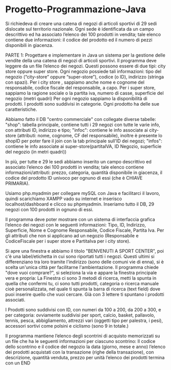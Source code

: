 # Progetto-Programmazione-Java
Si richiedeva di creare una catena di negozi di articoli sportivi di 29 sedi dislocate sul territorio nazionale. Ogni sede è identificata da un campo descrittivo ed ha associato l’elenco dei 100 prodotti in vendita; tale elenco contiene due informazioni: il codice del prodotto ed il numero di pezzi disponibili in giacenza.

PARTE 1:
Progettare e implementare in Java un sistema per la gestione delle vendite della una catena di negozi di articoli sportivi. 
Il programma deve leggere da un file l’elenco dei negozi. Questi possono essere di due tipi: city store oppure super store. 
Ogni negozio possiede tali informazioni: 
tipo del negozio (“city-store” oppure “super-store”), codice (o ID), indirizzo (stringa con spazi). 
Per i city store , sappiamo anche nome e cognome del responsabile,  codice fiscale del responsabile, a capo. 
Per i super store, sappiamo la ragione sociale o la partita iva, numero di casse, superficie del negozio (metri quadri)
Per ogni negozio sappiamo la disponibilità di prodotti. I prodotti sono suddivisi in categorie. Ogni prodotto ha delle sue caratteristiche.

Abbiamo fatto il DB "centro commerciale" con collegate diverse tabelle:
"shop": tabella principale, contiene tutti i 29 negozi con tutte le varie info, con attributi ID, indirizzo e tipo;
"infoc": contiene le info associate ai city-store (attributi: nome, cognome, CF del responsabile),
	 inoltre è presente lo shopID per poter fare il join con la tab principale sull'ID dei negozi;
"infos": contiene le info associate ai super-store(partitaIVA, ID Negozio, superficie del negozio (in metri quadri))

In più, per tutte e 29 le sedi abbiamo inserito un campo descrittivo ed associato l’elenco dei 100 prodotti in vendita; 
tale elenco contiene informazioni/attributi: prezzo, categoria, quantità disponibile in giacenza, 
il codice del prodotto ID univoco per ognuno di essi (che è CHIAVE PRIMARIA).

Usiamo php.myadmin per collegare mySQL con Java e facilitarci il lavoro, quindi scarichiamo XAMPP vado su internet e 
inserisco localhost/dashboard e clicco su phpmyadmin.
Inseriamo tutto il DB, 29 negozi con 100 prodotti in ognuno di essi.

Il programma deve poter mostrare con un sistema di interfaccia grafica l’elenco dei negozi con le seguenti informazioni: 
Tipo, ID, Indirizzo, Superficie, Nome e Cognome Responsabile, Codice Fiscale, Partita Iva.
Per gli attributi che non si applicano ad un negozio (Responsabile e CodiceFiscale per i super store e PartitaIva per i city store).

Si apre una finestra e abbiamo il titolo "BENVENUTI A SPORT CENTER", poi c'è una label/etichetta in cui sono riportati tutti i negozi.
Questi ultimi si differenziano tra loro tramite l'indirizzo (sono delle comuni vie di enna), si è scelta un'unica città per facilitarne l'ambientazione.
Il programma chiede "dove vuoi comprare?", si seleziona la via e appare la finestra principale vera e propria:
La Finestra ci sono 3 metodi di ricerca, metti la spunta in quella che confermi tu, ci sono tutti prodotti, categoria o ricerca manuale cioè personalizzata, 
nel quale ti spunta la barra di ricerca (text field) dove puoi inserire quello che vuoi cercare. Già con 3 lettere ti spuntano i prodotti associati.

I Prodotti sono suddivisi con ID, con numeri da 100 a 200, da 200 a 300, e per categoria: ovviamente suddivisi per sport, calcio, basket, pallavolo, 
tennis, pesca, abbigliamento, attrezzi vari (oggetti tipo per palestra, i pesi), accessori sortivi come polsini e ciclismo (sono 9 in totale.)

Il programma mantiene l’elenco degli scontrini di acquisto memorizzati su un file che ha le seguenti informazioni per ciascuno scontrino: 
Il codice dello scontrino e il codice del negozio 
la data (giorno, mese e anno) 
l’elenco dei prodotti acquistati con la transazione (righe della transazione), con descrizione, quantità venduta, prezzo per unità 
l’elenco dei prodotti termina con un END
